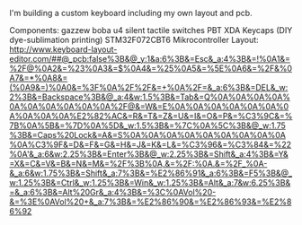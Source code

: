 I'm building a custom keyboard including my own layout and pcb.

Components: gazzew boba u4 silent tactile switches
PBT XDA Keycaps (DIY dye-sublimation printing)
STM32F072CBT6 Mikrocontroller
Layout:
http://www.keyboard-layout-editor.com/##@_pcb:false%3B&@_y:1&a:6%3B&=Esc&_a:4%3B&=!%0A1&=%2F@%0A2&=%23%0A3&=$%0A4&=%25%0A5&=%5E%0A6&=%2F&%0A7&=*%0A8&=(%0A9&=)%0A0&=%3F%0A%2F%2F&=+%0A%2F=&_a:6%3B&=DEL&_w:2%3B&=Backspace%3B&@_a:4&w:1.5%3B&=Tab&=Q%0A%0A%0A%0A%0A%0A%0A%0A%0A%0A%2F@&=W&=E%0A%0A%0A%0A%0A%0A%0A%0A%0A%0A%E2%82%AC&=R&=T&=Z&=U&=I&=O&=P&=%C3%9C&=%7B%0A%5B&=%7D%0A%5D&_w:1.5%3B&=%7C%0A%5C%3B&@_w:1.75%3B&=Caps%20Lock&=A&=S%0A%0A%0A%0A%0A%0A%0A%0A%0A%0A%C3%9F&=D&=F&=G&=H&=J&=K&=L&=%C3%96&=%C3%84&=%22%0A'&_a:6&w:2.25%3B&=Enter%3B&@_w:2.25%3B&=Shift&_a:4%3B&=Y&=X&=C&=V&=B&=N&=M&=%2F%3B%0A,&=%2F:%0A.&=%2F_%0A-&_a:6&w:1.75%3B&=Shift&_a:7%3B&=%E2%86%91&_a:6%3B&=F5%3B&@_w:1.25%3B&=Ctrl&_w:1.25%3B&=Win&_w:1.25%3B&=Alt&_a:7&w:6.25%3B&=&_a:6%3B&=Alt%20Gr&_a:4%3B&=%3C%0AVol%20-&=%3E%0AVol%20+&_a:7%3B&=%E2%86%90&=%E2%86%93&=%E2%86%92